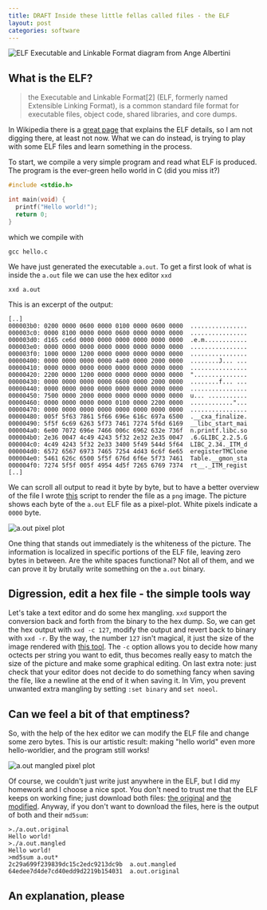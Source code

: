 ```yaml
---
title: DRAFT Inside these little fellas called files - the ELF
layout: post
categories: software
---
```


![ELF Executable and Linkable Format diagram from Ange Albertini](https://upload.wikimedia.org/wikipedia/commons/e/e4/ELF_Executable_and_Linkable_Format_diagram_by_Ange_Albertini.png)


## What is the ELF?

> the Executable and Linkable Format[2] (ELF, formerly named Extensible Linking Format), is a common standard file format for executable files, object code, shared libraries, and core dumps.

In Wikipedia there is a [great page](https://en.wikipedia.org/wiki/Executable_and_Linkable_Format) that explains the ELF details, so I am not digging there, at least not now.
What we can do instead, is trying to play with some ELF files and learn something in the process.

To start, we compile a very simple program and read what ELF is produced.
The program is the ever-green hello world in C (did you miss it?)

```C
#include <stdio.h>

int main(void) {
  printf("Hello world!");
  return 0;
}
```

which we compile with

```
gcc hello.c
```

We have just generated the executable `a.out`.
To get a first look of what is inside the `a.out` file we can use the hex editor `xxd`

```
xxd a.out
```

This is an excerpt of the output:
```
[..]
000003b0: 0200 0000 0600 0000 0100 0000 0600 0000  ................
000003c0: 0000 8100 0000 0000 0600 0000 0000 0000  ................
000003d0: d165 ce6d 0000 0000 0000 0000 0000 0000  .e.m............
000003e0: 0000 0000 0000 0000 0000 0000 0000 0000  ................
000003f0: 1000 0000 1200 0000 0000 0000 0000 0000  ................
00000400: 0000 0000 0000 0000 4a00 0000 2000 0000  ........J... ...
00000410: 0000 0000 0000 0000 0000 0000 0000 0000  ................
00000420: 2200 0000 1200 0000 0000 0000 0000 0000  "...............
00000430: 0000 0000 0000 0000 6600 0000 2000 0000  ........f... ...
00000440: 0000 0000 0000 0000 0000 0000 0000 0000  ................
00000450: 7500 0000 2000 0000 0000 0000 0000 0000  u... ...........
00000460: 0000 0000 0000 0000 0100 0000 2200 0000  ............"...
00000470: 0000 0000 0000 0000 0000 0000 0000 0000  ................
00000480: 005f 5f63 7861 5f66 696e 616c 697a 6500  .__cxa_finalize.
00000490: 5f5f 6c69 6263 5f73 7461 7274 5f6d 6169  __libc_start_mai
000004a0: 6e00 7072 696e 7466 006c 6962 632e 736f  n.printf.libc.so
000004b0: 2e36 0047 4c49 4243 5f32 2e32 2e35 0047  .6.GLIBC_2.2.5.G
000004c0: 4c49 4243 5f32 2e33 3400 5f49 544d 5f64  LIBC_2.34._ITM_d
000004d0: 6572 6567 6973 7465 7254 4d43 6c6f 6e65  eregisterTMClone
000004e0: 5461 626c 6500 5f5f 676d 6f6e 5f73 7461  Table.__gmon_sta
000004f0: 7274 5f5f 005f 4954 4d5f 7265 6769 7374  rt__._ITM_regist
[..]
```

We can scroll all output to read it byte by byte, but to have a better overview of the file I wrote [this](https://github.com/matteo-briani/bytes-to-image) script to render the file as a `png` image.
The picture shows each byte of the `a.out` ELF file as a pixel-plot.
White pixels indicate a `0000` byte.

![a.out pixel plot]({{site.baseurl}}/assets/images/a_out_pixelplot.png)

One thing that stands out immediately is the whiteness of the picture.
The information is localized in specific portions of the ELF file, leaving zero bytes in between.
Are the white spaces functional? Not all of them, and we can prove it by brutally write something on the `a.out` binary.

## Digression, edit a hex file - the simple tools way

Let's take a text editor and do some hex mangling.
`xxd` support the conversion back and forth from the binary to the hex dump.
So, we can get the hex output with `xxd -c 127`, modify the output and revert back to binary with `xxd -r`.
By the way, the number `127` isn't magical, it just the size of the image rendered with [this tool](https://github.com/matteo-briani/bytes-to-image).
The `-c` option allows you to decide how many octects per string you want to edit, thus becomes really easy to match the size of the picture and make some graphical editing.
On last extra note: just check that your editor does not decide to do something fancy when saving the file, like a newline at the end of it when saving it.
In Vim, you prevent unwanted extra mangling by setting `:set binary` and `set noeol`.

## Can we feel a bit of that emptiness?

So, with the help of the hex editor we can modify the ELF file and change some zero bytes.
This is our artistic result: making "hello world" even more hello-worldier, and the program still works!

![a.out mangled pixel plot]({{site.baseurl}}/assets/images/a_out_mangled_pixelplot.png)

Of course, we couldn't just write just anywhere in the ELF, but I did my homework and I choose a nice spot.
You don't need to trust me that the ELF keeps on working fine; just download both files: [the original]({{site.baseurl}}/assets/code/the-elf-hello/a.out.original) and [the modified]({{site.baseurl}}/assets/code/the-elf-hello/a.out.mangled).
Anyway, if you don't want to download the files, here is the output of both and their `md5sum`:

```
>./a.out.original
Hello world!
>./a.out.mangled
Hello world!
>md5sum a.out*
2c29a699f239839dc15c2edc9213dc9b  a.out.mangled
64edee7d4de7cd40edd9d2219b154031  a.out.original
```

## An explanation, please

